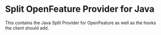 # Split OpenFeature Provider for Java

This contains the Java Split Provider for OpenFeature as well as the hooks the client should add.
